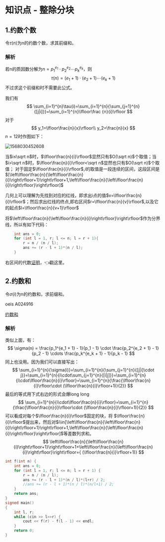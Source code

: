 # 知识点 - 整除分块

## 1.约数个数

令$\tau(n)$为n的约数个数，求其前缀和。

### 解析

若n的质因数分解为$n=p_1^{e_1} \cdot p_2^{e_2} \cdots p_k^{e_k}$，则
$$
\tau(n) = (e_1 + 1) \cdot (e_2 + 1) \cdots (e_k + 1)
$$
不过求这个前缀和时不需要此公式。

我们有
$$
\sum_{i=1}^{n}\tau(i)=\sum_{i=1}^{n}{\sum_{j=1}^{n}{[j|i]}}=\sum_{i=1}^{n}\lfloor\frac {n}{i}\rfloor
$$
对于
$$
y_1=\lfloor\frac{n}{x}\rfloor\\
y_2=\frac{n}{x}
$$
$n=12$时作图如下：

![1568030452608](C:\Users\acm-14\AppData\Roaming\Typora\typora-user-images\1568030452608.png)

当$i≤\sqrt n$时，$\lfloor\frac{n}{i}\rfloor$显然只有$O(\sqrt n)$个取值；当$i>\sqrt n$时，$\lfloor\frac{n}{i}\rfloor<\sqrt n$显然也只有$O(\sqrt n)$个取值；
对于固定$\lfloor\frac{n}{i}\rfloor$,$i$的取值是一段连续的区间，这段区间是$[\left\lfloor\frac{n}{\left\lfloor\frac{n}{i}\right\rfloor+1}\right\rfloor+1,\left\lfloor\frac{n}{\left\lfloor\frac{n}{i}\right\rfloor}\right\rfloor]$

几何上可以理解为先找到对应的红线，即求出i点的值$v=\lfloor\frac{n}{i}\rfloor$；然后求出红线的终点,即右区间$r=\lfloor\frac{n}{v}\rfloor$,以及它的起点$l=\lfloor\frac{n}{v+1}\rfloor$

将$\left\lfloor\frac{n}{\left\lfloor\frac{n}{i}\right\rfloor}\right\rfloor$作为分界线，所以有如下代码：

```cpp
	int ans = 0;
	for (int l = 1, r; l <= n; l = r + 1){
		r = n / (n / l);
		ans += (r - l + 1)*(n / l);
	}
```

右区间的代数[证明](https://www.cnblogs.com/0xfffe/p/9648943.html)，👈戳这里。



## 2.约数和

令$\sigma(i)$为n的约数和，求前缀和。

oeis A024916

[约数和](https://www.luogu.org/problem/P2424)

### 解析

类似上面，有：
$$
\sigma(n) = \frac{p_1^{e_1 + 1} - 1}{p_1 - 1} \cdot \frac{p_2^{e_2 + 1} - 1}{p_2 - 1} \cdots \frac{p_k^{e_k + 1} - 1}{p_k - 1}
$$
同上也没用。因为我们可以直接写出：
$$
\sum_{i=1}^{n}{\sigma(i)}=\sum_{i=1}^{n}{\sum_{j=1}^{n}{[j|i]\cdot j}}=\sum_{i=1}^{n}{i\cdot\sum_{j=1}^{n}{[i|j]}}=\sum_{i=1}^{n}{i\cdot\lfloor\frac{n}{i}\rfloor}=\sum_{i=1}^{n}{\frac{\lfloor\frac{n}{i}\rfloor\cdot (\lfloor\frac{n}{i}\rfloor+1)}{2}}
$$
最后的等式用下式右边的形式会爆long long
$$
\sum_{i=1}^{n}{i\cdot\lfloor\frac{n}{i}\rfloor}=\sum_{i=1}^{n}{\frac{\lfloor\frac{n}{i}\rfloor\cdot (\lfloor\frac{n}{i}\rfloor+1)}{2}}
$$
可以看成对每个$\lfloor\frac{n}{i}\rfloor$固定的块，将 $\lfloor\frac{n}{i}\rfloor$提出来，然后对$i\in[\left\lfloor\frac{n}{\left\lfloor\frac{n}{i}\right\rfloor+1}\right\rfloor+1,\left\lfloor\frac{n}{\left\lfloor\frac{n}{i}\right\rfloor}\right\rfloor]$等差数列求和。
$$
\left\lfloor\frac{n}{\left\lfloor\frac{n}{i}\right\rfloor+1}\right\rfloor+1+\left\lfloor\frac{n}{\left\lfloor\frac{n}{i}\right\rfloor}\right\rfloor={ (\lfloor\frac{n}{i}\rfloor+1)}
$$


```cpp
int f(int n) {
	int ans = 0;
	for (int l = 1, r; l <= n; l = r + 1) {
		r = n / (n / l);
		ans += (r - l + 1)*(n / l)*(l+r) / 2;
        //ans += (r - l + 1)*(n / l)*(n/l+1) / 2;
	}
	return ans;
}
signed main()
{
	int l, r;
	while (cin >> l>>r) {
		cout << f(r) - f(l - 1) << endl;
	}
	return 0;
}
```

